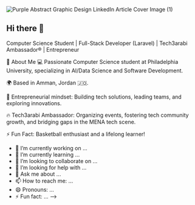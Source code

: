 ![Purple Abstract Graphic Design LinkedIn Article Cover Image (1)](https://github.com/user-attachments/assets/fb937686-08e9-4c22-ae2c-086cf098cd57)

## Hi there 👋
Computer Science Student | Full-Stack Developer (Laravel) | Tech3arabi Ambassador® | Entrepreneur

🚀 About Me
💻 Passionate Computer Science student at Philadelphia University, specializing in AI/Data Science and Software Development.

🌍 Based in Amman, Jordan 🇯🇴.

🚀 Entrepreneurial mindset: Building tech solutions, leading teams, and exploring innovations.

🔥 Tech3arabi Ambassador: Organizing events, fostering tech community growth, and bridging gaps in the MENA tech scene.

⚡ Fun Fact: Basketball enthusiast and a lifelong learner!
- 🔭 I’m currently working on ...
- 🌱 I’m currently learning ...
- 👯 I’m looking to collaborate on ...
- 🤔 I’m looking for help with ...
- 💬 Ask me about ...
- 📫 How to reach me: ...
- 😄 Pronouns: ...
- ⚡ Fun fact: ...
-->

